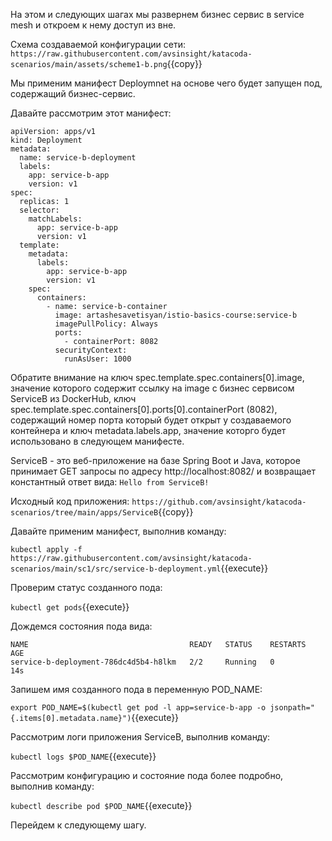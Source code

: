 На этом и следующих шагах мы развернем бизнес сервис в service mesh и откроем к нему доступ из вне.

Схема создаваемой конфигурации сети:
`https://raw.githubusercontent.com/avsinsight/katacoda-scenarios/main/assets/scheme1-b.png`{{copy}}

Мы применим манифест Deploymnet на основе чего будет запущен под, содержащий бизнес-сервис.

Давайте рассмотрим этот манифест:
```
apiVersion: apps/v1
kind: Deployment
metadata:
  name: service-b-deployment
  labels:
    app: service-b-app
    version: v1
spec:
  replicas: 1
  selector:
    matchLabels:
      app: service-b-app
      version: v1
  template:
    metadata:
      labels:
        app: service-b-app
        version: v1
    spec:
      containers:
        - name: service-b-container
          image: artashesavetisyan/istio-basics-course:service-b
          imagePullPolicy: Always
          ports:
            - containerPort: 8082
          securityContext:
            runAsUser: 1000
```

Обратите внимание на ключ spec.template.spec.containers[0].image, значение которого содержит ссылку на image с бизнес сервисом ServiceB из DockerHub,
ключ spec.template.spec.containers[0].ports[0].containerPort (8082), содержащий номер порта который будет открыт у создаваемого контейнера и ключ metadata.labels.app, значение которго будет использовано в следующем манифесте.

ServiceB - это веб-приложение на базе Spring Boot и Java, которое принимает GET запросы по адресу http://localhost:8082/ и возвращает константный ответ вида: `Hello from ServiceB!`

Исходный код приложения: `https://github.com/avsinsight/katacoda-scenarios/tree/main/apps/ServiceB`{{copy}}

Давайте применим манифест, выполнив команду:

`kubectl apply -f https://raw.githubusercontent.com/avsinsight/katacoda-scenarios/main/sc1/src/service-b-deployment.yml`{{execute}}

Проверим статус созданного пода:

`kubectl get pods`{{execute}}

Дождемся состояния пода вида:
```
NAME                                    READY   STATUS    RESTARTS   AGE
service-b-deployment-786dc4d5b4-h8lkm   2/2     Running   0          14s
```

Запишем имя созданного пода в переменную POD_NAME:

`export POD_NAME=$(kubectl get pod -l app=service-b-app -o jsonpath="{.items[0].metadata.name}")`{{execute}}

Рассмотрим логи приложения ServiceB, выполнив команду:

`kubectl logs $POD_NAME`{{execute}}

Рассмотрим конфигурацию и состояние пода более подробно, выполнив команду:

`kubectl describe pod $POD_NAME`{{execute}}

Перейдем к следующему шагу.